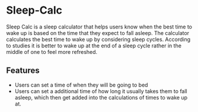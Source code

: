 # Sleep-Calc

Sleep Calc is a sleep calculator that helps users know when the best time to wake up is based on the time that they expect to fall asleep. The calculator calculates the best 
time to wake up by considering sleep cycles. According to studies it is better to wake up at the end of a sleep cycle rather in the middle of one to feel more refreshed. 

## Features

- Users can set a time of when they will be going to bed 
- Users can set a additional time of how long it usually takes them to fall asleep, which then get added into the calculations of times to wake up at.
